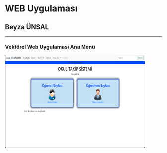 # WEB Uygulaması
## Beyza ÜNSAL
<hr /><h3>Vektörel Web Uygulaması Ana Menü</h3>
<img src="Resimler/1.png" width="450" height="300" alt="Örnek Resim"/>
